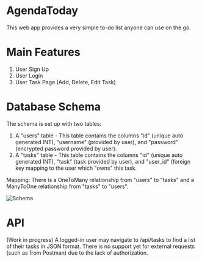# AgendaToday
This web app provides a very simple to-do list anyone can use on the go.

# Main Features
1. User Sign Up
2. User Login
3. User Task Page (Add, Delete, Edit Task)

# Database Schema
The schema is set up with two tables: 
1. A "users" table - This table contains the columns "id" (unique auto generated INT), "username" (provided by user), and "password" (encrypted password provided by user).
2. A "tasks" table - This table contains the columns "id" (unique auto generated INT), "task" (task provided by user), 
   and "user_id" (foreign key mapping to the user which "owns" this task.

Mapping:
There is a OneToMany relationship from "users" to "tasks" and a ManyToOne relationship from "tasks" to "users".

![Schema](https://imgur.com/0AVpImg.png)

# API
(Work in progress)
A logged-in user may navigate to /api/tasks to find a list of their tasks in JSON format. 
There is no support yet for external requests (such as from Postman) due to the lack of authorization. 
